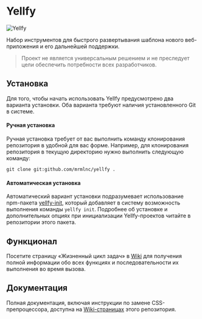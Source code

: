# Yellfy

![Yellfy](https://cloud.githubusercontent.com/assets/7034281/10119728/11f72854-64a7-11e5-97f9-d55968c1293d.png)

Набор инструментов для быстрого развертывания шаблона нового веб-приложения и его дальнейшей поддержки.

> Проект не является универсальным решением и не преследует цели обеспечить потребности всех разработчиков.

## Установка

Для того, чтобы начать использовать Yellfy предусмотрено два варианта установки. Оба варианта требуют наличия установленного Git в системе.

#### Ручная установка

Ручная установка требует от вас выполнить команду клонирования репозитория в удобной для вас форме. Например, для клонирования репозитория в текущую директорию нужно выполнить следующую команду:

```
git clone git:github.com/mrmlnc/yellfy .
```

#### Автоматическая установка

Автоматический вариант установки подразумевает использование npm-пакета [yellfy-init](...), который добавляет в систему возможность выполнения команды `yellfy init`. Подробнее об установке и дополнительных опциях при инициализации Yellfy-проектов читайте в репозитории этого пакета.

## Функционал

Посетите страницу «Жизненный цикл задач» в [Wiki](/mrmlnc/rwk/wiki/Жизненный-цикл-задач) для получения полной информации обо всех функциях и последовательности их выполнения во время вызова.

## Документация

Полная документация, включая инструкции по замене CSS-препроцессора, доступна на [Wiki-страницах](/mrmlnc/rwk/wiki) этого репозитория.
